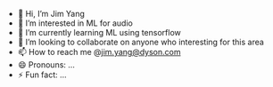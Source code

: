 - 👋 Hi, I’m Jim Yang
- 👀 I’m interested in ML for audio 
- 🌱 I’m currently learning ML using tensorflow
- 💞️ I’m looking to collaborate on anyone who interesting for this area
- 📫 How to reach me @jim.yang@dyson.com  
- 😄 Pronouns: ...
- ⚡ Fun fact: ...

<!---
JimYangDyson/JimYangDyson is a ✨ special ✨ repository because its `README.md` (this file) appears on your GitHub profile.
You can click the Preview link to take a look at your changes.
--->
